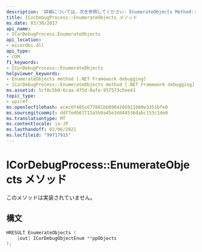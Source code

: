 ```yaml
---
description: '詳細については、次を参照してください: EnumerateObjects Method:: メソッド'
title: ICorDebugProcess::EnumerateObjects メソッド
ms.date: 03/30/2017
api_name:
- ICorDebugProcess.EnumerateObjects
api_location:
- mscordbi.dll
api_type:
- COM
f1_keywords:
- ICorDebugProcess::EnumerateObjects
helpviewer_keywords:
- EnumerateObjects method [.NET Framework debugging]
- ICorDebugProcess::EnumerateObjects method [.NET Framework debugging]
ms.assetid: 5cf8c5b0-6caa-4f5d-8afe-957573c5ee43
topic_type:
- apiref
ms.openlocfilehash: ecec0f485c677881bb9984205021b80e3351bfe0
ms.sourcegitcommit: ddf7edb67715a5b9a45e3dd44536dabc153c1de0
ms.translationtype: MT
ms.contentlocale: ja-JP
ms.lasthandoff: 02/06/2021
ms.locfileid: "99717915"
---
```

# <a name="icordebugprocessenumerateobjects-method"></a>ICorDebugProcess::EnumerateObjects メソッド

このメソッドは実装されていません。  
  
## <a name="syntax"></a>構文  
  
```cpp  
HRESULT EnumerateObjects (  
    [out] ICorDebugObjectEnum **ppObjects  
);  
```
